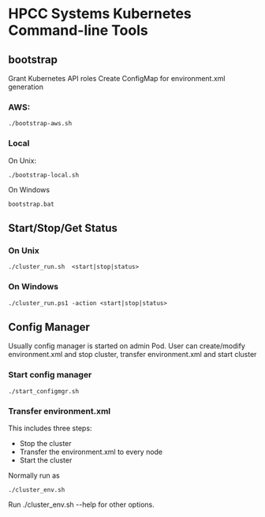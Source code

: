 # HPCC Systems Kubernetes Command-line Tools

## bootstrap
Grant Kubernetes API roles
Create ConfigMap for environment.xml generation

### AWS: 
```console
./bootstrap-aws.sh
```

### Local
On Unix: 
```console
./bootstrap-local.sh
```
On Windows
```console
bootstrap.bat
```

## Start/Stop/Get Status
### On Unix
```console
./cluster_run.sh  <start|stop|status>
```

### On Windows
```console
./cluster_run.ps1 -action <start|stop|status>
```

## Config Manager
Usually config manager is started on admin Pod. User can create/modify environment.xml and stop cluster, transfer environment.xml and start cluster

### Start config manager
```console
./start_configmgr.sh
```


### Transfer environment.xml
This includes three steps:
- Stop the cluster
- Transfer the environment.xml to every node
- Start the cluster

Normally run as
```console
./cluster_env.sh
```

Run ./cluster_env.sh --help for other options.
